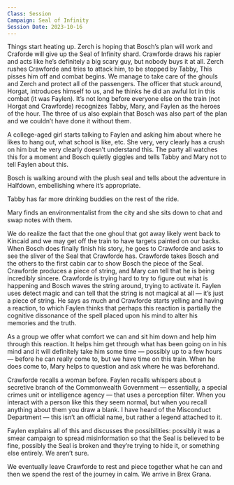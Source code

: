 ```yaml
---
Class: Session
Campaign: Seal of Infinity
Session Date: 2023-10-16
---
```

Things start heating up. Zerch is hoping that Bosch’s plan will work and Craforde will give up the Seal of Infinity shard. Crawforde draws his rapier and acts like he’s definitely a big scary guy, but nobody buys it at all. Zerch rushes Crawforde and tries to attack him, to be stopped by Tabby, This pisses him off and combat begins. We manage to take care of the ghouls and Zerch and protect all of the passengers. The officer that stuck around, Horgat, introduces himself to us, and he thinks he did an awful lot in this combat (it was Faylen). It’s not long before everyone else on the train (not Horgat and Crawforde) recognizes Tabby, Mary, and Faylen as the heroes of the hour. The three of us also explain that Bosch was also part of the plan and we couldn’t have done it without them.

A college-aged girl starts talking to Faylen and asking him about where he likes to hang out, what school is like, etc. She very, very clearly has a crush on him but he very clearly doesn’t understand this. The party all watches this for a moment and Bosch quietly giggles and tells Tabby and Mary not to tell Faylen about this.

Bosch is walking around with the plush seal and tells about the adventure in Halfdown, embellishing where it’s appropriate.

Tabby has far more drinking buddies on the rest of the ride.

Mary finds an environmentalist from the city and she sits down to chat and swap notes with them.

We do realize the fact that the one ghoul that got away likely went back to Kincaid and we may get off the train to have targets painted on our backs. When Bosch does finally finish his story, he goes to Crawforde and asks to see the sliver of the Seal that Crawforde has. Crawforde takes Bosch and the others to the first cabin car to show Bosch the piece of the Seal. Crawforde produces a piece of string, and Mary can tell that he is being incredibly sincere. Crawforde is trying hard to try to figure out what is happening and Bosch waves the string around, trying to activate it. Faylen uses detect magic and can tell that the string is not magical at all — it’s just a piece of string. He says as much and Crawforde starts yelling and having a reaction, to which Faylen thinks that perhaps this reaction is partially the cognitive dissonance of the spell placed upon his mind to alter his memories and the truth.

As a group we offer what comfort we can and sit him down and help him through this reaction. It helps him get through what has been going on in his mind and it will definitely take him some time — possibly up to a few hours — before he can really come to, but we have time on this train. When he does come to, Mary helps to question and ask where he was beforehand.

Crawforde recalls a woman before. Faylen recalls whispers about a secretive branch of the Commonwealth Government — essentially, a special crimes unit or intelligence agency — that uses a perception filter. When you interact with a person like this they seem normal, but when you recall anything about them you draw a blank. I have heard of the Misconduct Department — this isn’t an official name, but rather a legend attached to it.

Faylen explains all of this and discusses the possibilities: possibly it was a smear campaign to spread misinformation so that the Seal is believed to be fine, possibly the Seal is broken and they’re trying to hide it, or something else entirely. We aren’t sure.

We eventually leave Crawforde to rest and piece together what he can and then we spend the rest of the journey in calm. We arrive in Brex Grana.